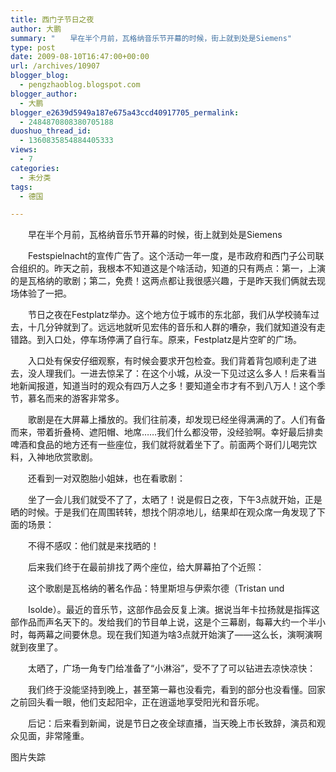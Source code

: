 ```yaml
---
title: 西门子节日之夜
author: 大鹏
summary: "　　早在半个月前，瓦格纳音乐节开幕的时候，街上就到处是Siemens"
type: post
date: 2009-08-10T16:47:00+00:00
url: /archives/10907
blogger_blog:
  - pengzhaoblog.blogspot.com
blogger_author:
  - 大鹏
blogger_e2639d5949a187e675a43ccd40917705_permalink:
  - 2484870808380705188
duoshuo_thread_id:
  - 1360835854884405333
views:
  - 7
categories:
  - 未分类
tags:
  - 德国

---
```

　　早在半个月前，瓦格纳音乐节开幕的时候，街上就到处是Siemens
  
　　Festspielnacht的宣传广告了。这个活动一年一度，是市政府和西门子公司联合组织的。昨天之前，我根本不知道这是个啥活动，知道的只有两点：第一，上演的是瓦格纳的歌剧；第二，免费！这两点都让我很感兴趣，于是昨天我们俩就去现场体验了一把。
  
　　节日之夜在Festplatz举办。这个地方位于城市的东北部，我们从学校骑车过去，十几分钟就到了。远远地就听见宏伟的音乐和人群的嘈杂，我们就知道没有走错路。到入口处，停车场停满了自行车。原来，Festplatz是片空旷的广场。
  
　　入口处有保安仔细观察，有时候会要求开包检查。我们背着背包顺利走了进去，没人理我们。一进去惊呆了：在这个小城，从没一下见过这么多人！后来看当地新闻报道，知道当时的观众有四万人之多！要知道全市才有不到八万人！这个季节，慕名而来的游客非常多。
  
　　歌剧是在大屏幕上播放的。我们往前凑，却发现已经坐得满满的了。人们有备而来，带着折叠椅、遮阳帽、地席……我们什么都没带，没经验啊。幸好最后排卖啤酒和食品的地方还有一些座位，我们就将就着坐下了。前面两个哥们儿喝完饮料，入神地欣赏歌剧。
  
　　还看到一对双胞胎小姐妹，也在看歌剧：
  
　　坐了一会儿我们就受不了了，太晒了！说是假日之夜，下午3点就开始，正是晒的时候。于是我们在周围转转，想找个阴凉地儿，结果却在观众席一角发现了下面的场景：
  
　　不得不感叹：他们就是来找晒的！
  
　　后来我们终于在最前排找了两个座位，给大屏幕拍了个近照：
  
　　这个歌剧是瓦格纳的著名作品：特里斯坦与伊索尔德（Tristan und
  
　　Isolde）。最近的音乐节，这部作品会反复上演。据说当年卡拉扬就是指挥这部作品而声名天下的。发给我们的节目单上说，这是个三幕剧，每幕大约一个半小时，每两幕之间要休息。现在我们知道为啥3点就开始演了——这么长，演啊演啊就到夜里了。
  
　　太晒了，广场一角专门给准备了“小淋浴”，受不了了可以钻进去凉快凉快：
  
　　我们终于没能坚持到晚上，甚至第一幕也没看完，看到的部分也没看懂。回家之前回头看一眼，他们支起阳伞，正在逍遥地享受阳光和音乐呢。
  
　　后记：后来看到新闻，说是节日之夜全球直播，当天晚上市长致辞，演员和观众见面，非常隆重。
  
图片失踪
